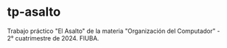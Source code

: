 # tp-asalto
Trabajo práctico "El Asalto" de la materia "Organización del Computador" - 2° cuatrimestre de 2024. FIUBA.
